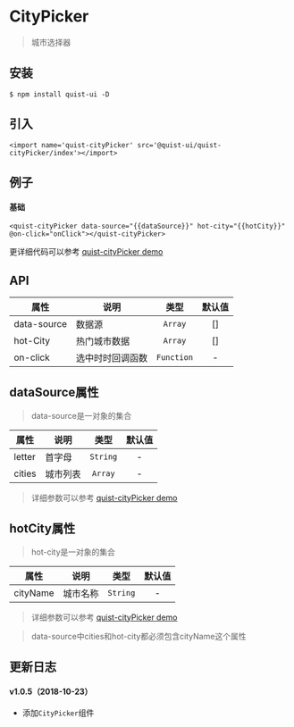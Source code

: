 # CityPicker

> 城市选择器


## 安装

```
$ npm install quist-ui -D
```

## 引入
```js{4}
<import name='quist-cityPicker' src='@quist-ui/quist-cityPicker/index'></import>
```

## 例子

#### 基础

```js{4}
<quist-cityPicker data-source="{{dataSource}}" hot-city="{{hotCity}}" @on-click="onClick"></quist-cityPicker>
```

更详细代码可以参考 [quist-cityPicker demo](https://github.com/JDsecretFE/quist-ui/tree/master/src/CityPicker/index.ux)

## API 

| 属性 | 说明 | 类型 | 默认值 |
|-------------|------------|:--------:|:-----:|
| data-source | 数据源 | `Array` | [] |
| hot-City | 热门城市数据 | `Array` | [] |
| on-click| 选中时时回调函数 | `Function` | - |

## dataSource属性
> data-source是一对象的集合

| 属性 | 说明 | 类型 | 默认值 |
|-------------|------------|:--------:|:-----:|
| letter | 首字母 | `String` | - |
| cities | 城市列表 | `Array` | - |
> 详细参数可以参考  [quist-cityPicker demo](https://github.com/JDsecretFE/quist-ui/tree/master/src/CityPicker/data.js)

## hotCity属性
> hot-city是一对象的集合

| 属性 | 说明 | 类型 | 默认值 |
|-------------|------------|:--------:|:-----:|
| cityName | 城市名称 | `String` | - |
> 详细参数可以参考  [quist-cityPicker demo](https://github.com/JDsecretFE/quist-ui/tree/master/src/CityPicker/data.js)

> data-source中cities和hot-city都必须包含cityName这个属性

## 更新日志

#### v1.0.5（2018-10-23）
* 添加`CityPicker`组件
